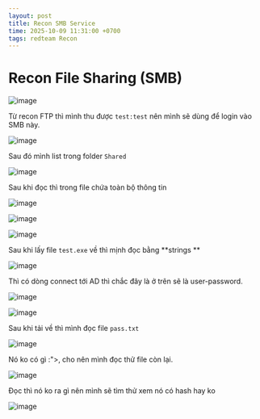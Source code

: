 ```yaml
---
layout: post
title: Recon SMB Service 
time: 2025-10-09 11:31:00 +0700
tags: redteam Recon
--- 
```


# Recon File Sharing (SMB)

![image](https://hackmd.io/_uploads/Syerz3Naee.png)

Từ recon FTP thì mình thu được `test:test` nên mình sẽ dùng để login vào SMB này. 

![image](https://hackmd.io/_uploads/SyCPQn4Tel.png)

Sau đó mình list trong folder `Shared`

![image](https://hackmd.io/_uploads/rJWJ4nEpee.png)

Sau khi đọc thì trong file chứa toàn bộ thông tin 

![image](https://hackmd.io/_uploads/H15m4nNage.png)

![image](https://hackmd.io/_uploads/SJRV42N6el.png)

![image](https://hackmd.io/_uploads/rkYQU3ETee.png)

Sau khi lấy file `test.exe` về thì mịnh đọc bằng **strings **

![image](https://hackmd.io/_uploads/BknZ82Eplg.png)

Thì có dòng connect tới AD thì chắc đây là ở trên sẽ là user-password.

![image](https://hackmd.io/_uploads/SkQxunN6xx.png)

![image](https://hackmd.io/_uploads/HkSM_hNagl.png)

Sau khi tải về thì mình đọc file `pass.txt` 

![image](https://hackmd.io/_uploads/SkkV_2E6ge.png)

Nó ko có gì :">, cho nên mình đọc thử file còn lại. 

![image](https://hackmd.io/_uploads/rkRKun4pgx.png)

Đọc thì nó ko ra gì nên mình sẽ tìm thử xem nó có hash hay ko 

![image](https://hackmd.io/_uploads/S14pOh4axl.png)


